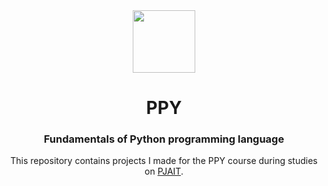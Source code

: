 <div align="center">

<img src="https://encrypted-tbn0.gstatic.com/images?q=tbn:ANd9GcRwe93aIWFlx8Yd4u01hO173tsxUejxVErmkg&s" width="100">

# PPY
### Fundamentals of Python programming language
This repository contains projects I made for the PPY course during studies on [PJAIT](https://pja.edu.pl/).

</div>
